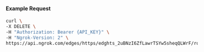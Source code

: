<!-- Code generated for API Clients. DO NOT EDIT. -->

#### Example Request

```bash
curl \
-X DELETE \
-H "Authorization: Bearer {API_KEY}" \
-H "Ngrok-Version: 2" \
https://api.ngrok.com/edges/https/edghts_2uBNzI6ZfLawrTSYw5sheqQLWrF/routes/edghtsrt_2uBNzHvmIso95CXdKlWMGlgy7Yz/webhook_verification
```
